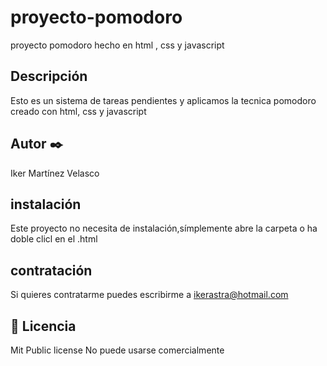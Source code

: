 # proyecto-pomodoro
proyecto pomodoro hecho en html , css y javascript
## Descripción
Esto es un sistema de tareas pendientes y aplicamos la tecnica pomodoro creado con html, css y javascript
## Autor ✒️
Iker Martínez Velasco
## instalación
Este proyecto no necesita de instalación,símplemente abre la carpeta o ha doble clicl en el .html
## contratación
Si quieres contratarme puedes escribirme a ikerastra@hotmail.com
## 📄 Licencia 
Mit Public license
No puede usarse comercialmente
